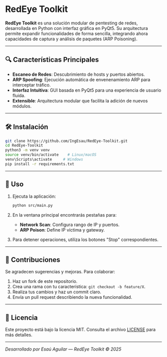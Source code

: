# RedEye Toolkit

&#x20;

**RedEye Toolkit** es una solución modular de pentesting de redes, desarrollada en Python con interfaz gráfica en PyQt5. Su arquitectura permite expandir funcionalidades de forma sencilla, integrando ahora capacidades de captura y análisis de paquetes (ARP Poisoning).

---

## 🔍 Características Principales

- **Escaneo de Redes**: Descubrimiento de hosts y puertos abiertos.
- **ARP Spoofing**: Ejecución automática de envenenamiento ARP para interceptar tráfico.
- **Interfaz Intuitiva**: GUI basada en PyQt5 para una experiencia de usuario fluida.
- **Extensible**: Arquitectura modular que facilita la adición de nuevos módulos.

---

## 🛠 Instalación

```bash
git clone https://github.com/IngEsau/RedEye-Toolkit.git
cd RedEye-Toolkit
python3 -m venv venv
source venv/bin/activate    # Linux/macOS
venv\Scripts\activate     # Windows
pip install -r requirements.txt
```

---

## 🚀 Uso

1. Ejecuta la aplicación:

   ```bash
   python src/main.py
   ```

2. En la ventana principal encontrarás pestañas para:

   - **Network Scan**: Configura rango de IP y puertos.
   - **ARP Poison**: Define IP víctima y gateway.

3. Para detener operaciones, utiliza los botones "Stop" correspondientes.

---


## 🤝 Contribuciones

Se agradecen sugerencias y mejoras. Para colaborar:

1. Haz un fork de este repositorio.
2. Crea una rama con tu característica: `git checkout -b feature/X`.
3. Realiza tus cambios y haz un commit claro.
4. Envía un pull request describiendo la nueva funcionalidad.

---

## 📄 Licencia

Este proyecto está bajo la licencia MIT. Consulta el archivo [LICENSE](./LICENSE) para más detalles.

---

*Desarrollado por Esaú Aguilar — RedEye Toolkit © 2025*


